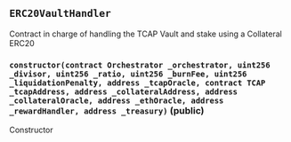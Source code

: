 ## `ERC20VaultHandler`

Contract in charge of handling the TCAP Vault and stake using a Collateral ERC20




### `constructor(contract Orchestrator _orchestrator, uint256 _divisor, uint256 _ratio, uint256 _burnFee, uint256 _liquidationPenalty, address _tcapOracle, contract TCAP _tcapAddress, address _collateralAddress, address _collateralOracle, address _ethOracle, address _rewardHandler, address _treasury)` (public)

Constructor





